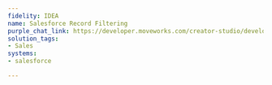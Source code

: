 ```yaml
---
fidelity: IDEA
name: Salesforce Record Filtering
purple_chat_link: https://developer.moveworks.com/creator-studio/developer-tools/purple-chat-builder/?workspace=%7B%22title%22%3A%22My+Workspace%22%2C%22botSettings%22%3A%7B%22name%22%3A%22%22%2C%22imageUrl%22%3A%22%22%7D%2C%22mocks%22%3A%5B%7B%22id%22%3A8066%2C%22title%22%3A%22New+Mock%22%2C%22transcript%22%3A%7B%22settings%22%3A%7B%22colorStyle%22%3A%22LIGHT%22%2C%22startTime%22%3A%2211%3A43+AM%22%2C%22defaultPerson%22%3A%22GWEN%22%2C%22editable%22%3Atrue%2C%22botName%22%3A%22%22%2C%22botImageUrl%22%3A%22%22%7D%2C%22messages%22%3A%5B%7B%22from%22%3A%22USER%22%2C%22text%22%3A%22What%E2%80%99s+the+total+ARR+of+all+accounts+assigned+to+Jake%22%7D%2C%7B%22from%22%3A%22ANNOTATION%22%2C%22text%22%3A%22%3Cp%3E%E2%9C%85+Resolving+%E2%80%9CJake%E2%80%9D%3Cbr%3E%E2%9C%85+Found+%E2%80%9CJake+Schnur%E2%80%9D+%28reports+to+Brian%29%3Cbr%3E%E2%9C%85+Generating+SOQL%3Cbr%3E%E2%9C%85+SELECT+ARR%2C+Name+from+Account+where+Owner.Email+%3D+%27jake.schnur%40moveworks.ai%27%3Cbr%3E%E2%9C%85+Summarizing+8+accounts%3C%2Fp%3E%22%7D%2C%7B%22from%22%3A%22BOT%22%2C%22text%22%3A%22%3Cp%3EThe+total+ARR+is+%24617%2C203.19+%3C%2Fp%3E%22%2C%22cards%22%3A%5B%7B%22title%22%3A%22Summary%22%2C%22text%22%3A%22%3Cp%3E%3Cb%3EResult%3C%2Fb%3E%3A+%24617%2C203.19%3Cbr%3E%3Cb%3ECalculation+Code%3C%2Fb%3E%3A+sum%28account%5B%27ARR%27%5D+for+account+in+accounts%29%3Cbr%3E%3C%2Fp%3E%22%7D%2C%7B%22title%22%3A%22ACME+Corp%3Cbr%3E%22%2C%22text%22%3A%22%3Cb%3EARR%3C%2Fb%3E%3A+%24101%2C393.99%3Cbr%3E%3C%2Fp%3E%22%7D%2C%7B%22title%22%3A%22%2B+7+more+records%22%7D%5D%7D%5D%7D%7D%5D%7D
solution_tags:
- Sales
systems:
- salesforce

---
```

